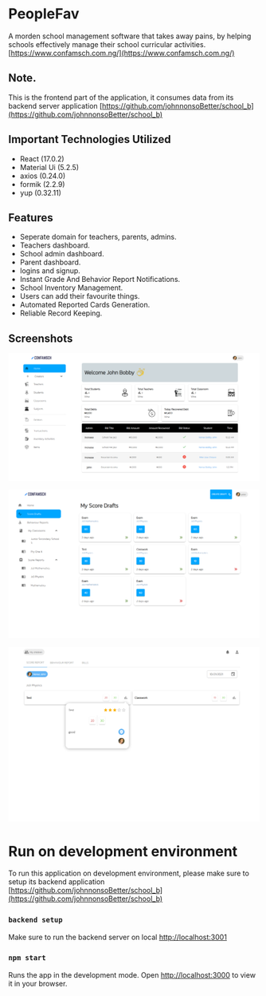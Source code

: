 # PeopleFav
A morden school management software that takes away pains, by helping schools effectively manage their school curricular activities. [https://www.confamsch.com.ng/](https://www.confamsch.com.ng/)

## Note.
This is the frontend part of the application, it consumes data from its backend server application  [https://github.com/johnnonsoBetter/school_b](https://github.com/johnnonsoBetter/school_b)


## Important Technologies Utilized
* React (17.0.2)
* Material Ui (5.2.5)
* axios (0.24.0)
* formik (2.2.9)
* yup (0.32.11)

## Features
* Seperate domain for teachers, parents, admins.
* Teachers dashboard.
* School admin dashboard.
* Parent dashboard.
* logins and signup.
* Instant Grade And Behavior Report Notifications.
* School Inventory Management.
* Users can add their favourite things.
* Automated Reported Cards Generation.
* Reliable Record Keeping.

## Screenshots
![alt text](https://github.com/johnnonsoBetter/school_fr/blob/main/public/images/dashb.png?raw=true)



![alt text](https://github.com/johnnonsoBetter/school_fr/blob/main/public/images/teacher_d.png?raw=true)


![alt text](https://github.com/johnnonsoBetter/school_fr/blob/main/public/images/parents_d.png?raw=true)





# Run on development environment
To run this application on development environment, please make sure to setup its backend application  [https://github.com/johnnonsoBetter/school_b](https://github.com/johnnonsoBetter/school_b)

### `backend setup`
Make sure to run the backend server on local [http://localhost:3001](http://localhost:3001)

### `npm start`

Runs the app in the development mode.
Open [http://localhost:3000](http://localhost:3000) to view it in your browser.
